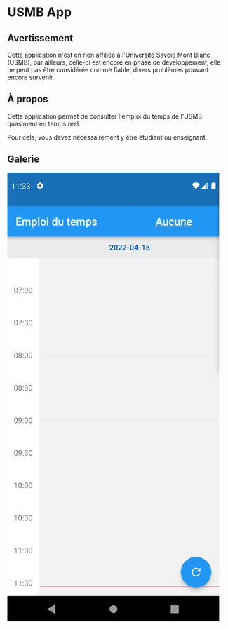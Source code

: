 # USMB App

## Avertissement

Cette application n'est en rien affiliée à l'Université Savoie Mont Blanc (USMB), par ailleurs, celle-ci est encore en phase de développement, elle ne peut pas être considérée comme fiable, divers problèmes pouvant encore survenir.

## À propos

Cette application permet de consulter l'emploi du temps de l'USMB quasiment en temps réel.

Pour cela, vous devez nécessairement y être étudiant ou enseignant.

## Galerie

<img title="" src="./EXT/usmb_app_v0.2.0.gif" alt="usmb_app.gif" data-align="center">
